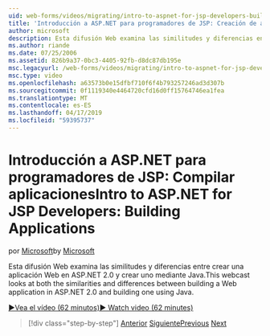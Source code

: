 ```yaml
---
uid: web-forms/videos/migrating/intro-to-aspnet-for-jsp-developers-building-applications
title: 'Introducción a ASP.NET para programadores de JSP: Creación de aplicaciones | Microsoft Docs'
author: microsoft
description: Esta difusión Web examina las similitudes y diferencias entre crear una aplicación Web en ASP.NET 2.0 y crear uno mediante Java.
ms.author: riande
ms.date: 07/25/2006
ms.assetid: 826b9a37-0bc3-4405-92fb-d8dc87db195e
msc.legacyurl: /web-forms/videos/migrating/intro-to-aspnet-for-jsp-developers-building-applications
msc.type: video
ms.openlocfilehash: a63573b0e15dfbf710f6f4b793257246ad3d307b
ms.sourcegitcommit: 0f1119340e4464720cfd16d0ff15764746ea1fea
ms.translationtype: MT
ms.contentlocale: es-ES
ms.lasthandoff: 04/17/2019
ms.locfileid: "59395737"
---
```

# <a name="intro-to-aspnet-for-jsp-developers-building-applications"></a><span data-ttu-id="52dbb-103">Introducción a ASP.NET para programadores de JSP: Compilar aplicaciones</span><span class="sxs-lookup"><span data-stu-id="52dbb-103">Intro to ASP.NET for JSP Developers: Building Applications</span></span>

<span data-ttu-id="52dbb-104">por [Microsoft](https://github.com/microsoft)</span><span class="sxs-lookup"><span data-stu-id="52dbb-104">by [Microsoft](https://github.com/microsoft)</span></span>

<span data-ttu-id="52dbb-105">Esta difusión Web examina las similitudes y diferencias entre crear una aplicación Web en ASP.NET 2.0 y crear uno mediante Java.</span><span class="sxs-lookup"><span data-stu-id="52dbb-105">This webcast looks at both the similarities and differences between building a Web application in ASP.NET 2.0 and building one using Java.</span></span>

[<span data-ttu-id="52dbb-106">&#9654;Vea el vídeo (62 minutos)</span><span class="sxs-lookup"><span data-stu-id="52dbb-106">&#9654; Watch video (62 minutes)</span></span>](https://channel9.msdn.com/Blogs/ASP-NET-Site-Videos/intro-to-aspnet-for-jsp-developers-building-applications)

> [!div class="step-by-step"]
> <span data-ttu-id="52dbb-107">[Anterior](intro-to-aspnet-for-jsp-developers-welcome-to-aspnet-20.md)
> [Siguiente](intro-to-aspnet-for-coldfusion-developers-adding-aspnet-to-your-repertoire.md)</span><span class="sxs-lookup"><span data-stu-id="52dbb-107">[Previous](intro-to-aspnet-for-jsp-developers-welcome-to-aspnet-20.md)
[Next](intro-to-aspnet-for-coldfusion-developers-adding-aspnet-to-your-repertoire.md)</span></span>
